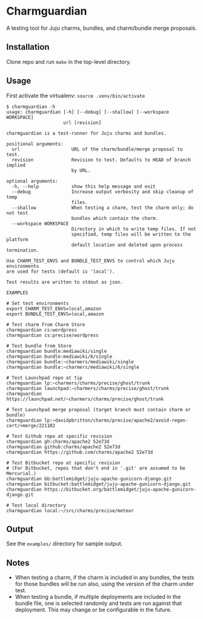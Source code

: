 # Charmguardian

A testing tool for Juju charms, bundles, and charm/bundle merge proposals.

## Installation

Clone repo and run `make` in the top-level directory.

## Usage

First activate the virtualenv: `source .venv/bin/activate`

```
$ charmguardian -h
usage: charmguardian [-h] [--debug] [--shallow] [--workspace WORKSPACE]
                     url [revision]

charmguardian is a test-runner for Juju charms and bundles.

positional arguments:
  url                   URL of the charm/bundle/merge proposal to test.
  revision              Revision to test. Defaults to HEAD of branch implied
                        by URL.

optional arguments:
  -h, --help            show this help message and exit
  --debug               Increase output verbosity and skip cleanup of temp
                        files.
  --shallow             When testing a charm, test the charm only; do not test
                        bundles which contain the charm.
  --workspace WORKSPACE
                        Directory in which to write temp files. If not
                        specified, temp files will be written to the platform
                        default location and deleted upon process termination.

Use CHARM_TEST_ENVS and BUNDLE_TEST_ENVS to control which Juju
environments
are used for tests (default is 'local').

Test results are written to stdout as json.

EXAMPLES

# Set test environments
export CHARM_TEST_ENVS=local,amazon
export BUNDLE_TEST_ENVS=local,amazon

# Test charm from Charm Store
charmguardian cs:wordpress
charmguardian cs:precise/wordpress

# Test bundle from Store
charmguardian bundle:mediawiki/single
charmguardian bundle:mediawiki/6/single
charmguardian bundle:~charmers/mediawiki/single
charmguardian bundle:~charmers/mediawiki/6/single

# Test Launchpad repo at tip
charmguardian lp:~charmers/charms/precise/ghost/trunk
charmguardian launchpad:~charmers/charms/precise/ghost/trunk
charmguardian https://launchpad.net/~charmers/charms/precise/ghost/trunk

# Test Launchpad merge proposal (target branch must contain charm or bundle)
charmguardian lp:~davidpbritton/charms/precise/apache2/avoid-regen-cert/+merge/221102

# Test Github repo at specific revision
charmguardian gh:charms/apache2 52e73d
charmguardian github:charms/apache2 52e73d
charmguardian https://github.com/charms/apache2 52e73d

# Test Bitbucket repo at specific revision
# (For Bitbucket, repos that don't end in '.git' are assumed to be Mercurial.)
charmguardian bb:battlemidget/juju-apache-gunicorn-django.git
charmguardian bitbucket:battlemidget/juju-apache-gunicorn-django.git
charmguardian https://bitbucket.org/battlemidget/juju-apache-gunicorn-django.git

# Test local directory
charmguardian local:~/src/charms/precise/meteor
```

## Output

See the `examples/` directory for sample output.

## Notes

* When testing a charm, if the charm is included in any bundles, the
  tests for those bundles will be run also, using the version of the
  charm under test.
* When testing a bundle, if multiple deployments are included in the
  bundle file, one is selected randomly and tests are run against that
  deployment. This may change or be configurable in the future.
